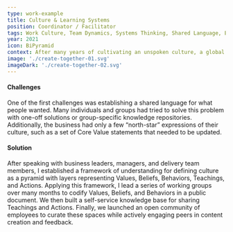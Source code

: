 ```yaml
---
type: work-example
title: Culture & Learning Systems
position: Coordinator / Facilitator
tags: Work Culture, Team Dynamics, Systems Thinking, Shared Language, Empowerment, Team Topologies, Workplace Psychology, Knowledge Sharing, Ideation, Stakeholder Management, Working Groups, Facilitation
year: 2021
icon: BiPyramid
context: After many years of cultivating an unspoken culture, a global consulting firm joined forces with another consultancy and needed to codify its culture and ways of working. Stakeholder and end-user interviews showed no clear understanding of cultural “norms” or central knowledge-bases for team members to discover ways of working.
image: './create-together-01.svg'
imageDark: './create-together-02.svg'
---
```


#### Challenges

One of the first challenges was establishing a shared language for what people wanted. Many individuals and groups had tried to solve this problem with one-off solutions or group-specific knowledge repositories. Additionally, the business had only a few “north-star” expressions of their culture, such as a set of Core Value statements that needed to be updated.

#### Solution

After speaking with business leaders, managers, and delivery team members, I established a framework of understanding for defining culture as a pyramid with layers representing Values, Beliefs, Behaviors, Teachings, and Actions. Applying this framework, I lead a series of working groups over many months to codify Values, Beliefs, and Behaviors in a public document. We then built a self-service knowledge base for sharing Teachings and Actions. Finally, we launched an open community of employees to curate these spaces while actively engaging peers in content creation and feedback.
